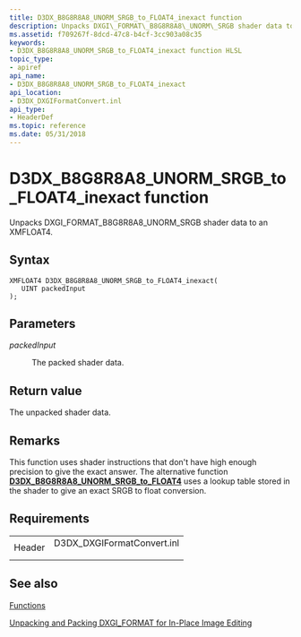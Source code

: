 ```yaml
---
title: D3DX_B8G8R8A8_UNORM_SRGB_to_FLOAT4_inexact function
description: Unpacks DXGI\_FORMAT\_B8G8R8A8\_UNORM\_SRGB shader data to an XMFLOAT4. | D3DX_B8G8R8A8_UNORM_SRGB_to_FLOAT4_inexact function
ms.assetid: f709267f-8dcd-47c8-b4cf-3cc903a08c35
keywords:
- D3DX_B8G8R8A8_UNORM_SRGB_to_FLOAT4_inexact function HLSL
topic_type:
- apiref
api_name:
- D3DX_B8G8R8A8_UNORM_SRGB_to_FLOAT4_inexact
api_location:
- D3DX_DXGIFormatConvert.inl
api_type:
- HeaderDef
ms.topic: reference
ms.date: 05/31/2018
---
```


# D3DX\_B8G8R8A8\_UNORM\_SRGB\_to\_FLOAT4\_inexact function

Unpacks DXGI\_FORMAT\_B8G8R8A8\_UNORM\_SRGB shader data to an XMFLOAT4.

## Syntax

``` syntax
XMFLOAT4 D3DX_B8G8R8A8_UNORM_SRGB_to_FLOAT4_inexact(
   UINT packedInput
);
```

## Parameters

<dl> <dt>

*packedInput* 
</dt> <dd>

The packed shader data.

</dd> </dl>

## Return value

The unpacked shader data.

## Remarks

This function uses shader instructions that don't have high enough precision to give the exact answer. The alternative function [**D3DX\_B8G8R8A8\_UNORM\_SRGB\_to\_FLOAT4**](d3dx-r10g10b10a2-unorm-to-float4.md) uses a lookup table stored in the shader to give an exact SRGB to float conversion.

## Requirements



|                   |                                                                                                        |
|-------------------|--------------------------------------------------------------------------------------------------------|
| Header<br/> | <dl> <dt>D3DX\_DXGIFormatConvert.inl</dt> </dl> |



## See also

<dl> <dt>

[Functions](format-conversion-functions.md)
</dt> <dt>

[Unpacking and Packing DXGI\_FORMAT for In-Place Image Editing](dx-graphics-hlsl-unpacking-packing-dxgi-format.md)
</dt> </dl>

 

 





